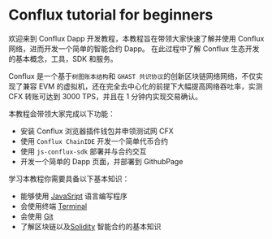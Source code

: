 # Conflux tutorial for beginners

欢迎来到 Conflux Dapp 开发教程，本教程旨在带领大家快速了解并使用 Conflux 网络，进而开发一个简单的智能合约 Dapp。
在此过程中了解 Conflux 生态开发的基本概念，工具，SDK 和服务。

Conflux 是一个基于`树图账本结构`和 `GHAST 共识协议`的创新区块链网络网络，不仅实现了兼容 EVM 的虚拟机，还在完全去中心化的前提下大幅提高网络吞吐率，实测 CFX 转账可达到 3000 TPS，并且在 1 分钟内实现交易确认。

本教程会带领大家完成以下功能：

* 安装 Conflux 浏览器插件钱包并申领测试网 CFX
* 使用 `Conflux ChainIDE` 开发一个简单代币合约
* 使用 `js-conflux-sdk` 部署并与合约交互
* 开发一个简单的 Dapp 页面，并部署到 GithubPage

学习本教程你需要具备以下基本知识：

* 能够使用 [JavaSript](https://developer.mozilla.org/en-US/docs/Learn/Getting_started_with_the_web/JavaScript_basics) 语言编写程序
* 会使用终端 [Terminal](https://en.wikipedia.org/wiki/Terminal_emulator)
* 会使用 [Git](https://git-scm.com/doc)
* 了解区块链以及[Solidity](https://ethereum.org/learn/#smart-contracts) 智能合约的基本知识
